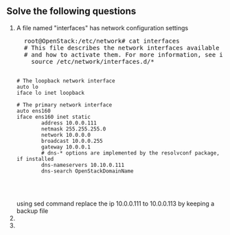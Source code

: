 Solve the following questions
-----------------------------
<ol type="1">
  <li>A file named "interfaces" has network configuration settings</li>
  <pre>
  root@OpenStack:/etc/network# cat interfaces
  # This file describes the network interfaces available on your system
  # and how to activate them. For more information, see interfaces(5).    
    source /etc/network/interfaces.d/*

    # The loopback network interface
    auto lo
    iface lo inet loopback

    # The primary network interface
    auto ens160
    iface ens160 inet static
            address 10.0.0.111
            netmask 255.255.255.0
            network 10.0.0.0
            broadcast 10.0.0.255
            gateway 10.0.0.1
            # dns-* options are implemented by the resolvconf package, if installed
            dns-nameservers 10.10.0.111
            dns-search OpenStackDomainName
  </pre>
  using sed command replace the ip 10.0.0.111 to 10.0.0.113 by keeping a backup file
  
  <li><li>
</ol>
